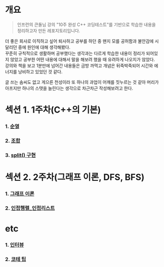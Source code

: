 # 개요
> 인프런의 큰돌님 강의 "10주 완성 C++ 코딩테스트"를 기반으로 학습한 내용을 정리하고자 만든 레포지토리입니다.

더 좋은 회사로 이직하고 싶어 퇴사하고 공부를 하던 중 왠지 모를 공허함과 불안감에 시달리던 중에 원인에 대해 생각해봤다.   
꾸준히 규칙적으로 생활하며 공부했다는 생각과는 다르게 학습한 내용이 정리가 되어있지 않았고 공부한 어떤 내용에 대해서 말을 해보려 했을 때 유려하게 나오지가 않았다.   
강의와 책을 보고 1분만에 넘어간 내용들은 금방 까먹고 개념은 뒤죽박죽되어 시간와 에너지를 낭비하고 있었던 것 같다.   
   
글 쓰는 솜씨도 없고 게으른 천성이라 또 하나의 과업이 어깨를 짓누르는 것 같아 머리가 아프지만 하나의 스탯을 늘린다는 생각으로 차근차근 작성해보려고 한다.   

# 섹션 1. 1주차(C++의 기본)   
### 1. [순열](https://github.com/JustDoYoung/Algorithm/blob/master/Section%200/%EC%84%B9%EC%85%98%200.%20%EC%88%9C%EC%97%B4.md "리드미")

### 2. [조합](https://github.com/JustDoYoung/Algorithm/blob/master/Section%200/%EC%84%B9%EC%85%98%200.%20%EC%A1%B0%ED%95%A9.md "리드미")

### 3. [split() 구현](https://github.com/JustDoYoung/Algorithm/blob/master/Section%200/%EC%84%B9%EC%85%98%200.%20split().md "리드미")

# 섹션 2. 2주차(그래프 이론, DFS, BFS)
### 1. [그래프 이론](https://github.com/JustDoYoung/Algorithm/blob/main/Section%202/%EC%84%B9%EC%85%98%202.%20%EA%B7%B8%EB%9E%98%ED%94%84%20%EC%9D%B4%EB%A1%A0.md "리드미")
### 2. [인접행렬_인접리스트](https://github.com/JustDoYoung/Algorithm/blob/main/Section%202/%EC%84%B9%EC%85%98%202-2.%20%EC%9D%B8%EC%A0%91%ED%96%89%EB%A0%AC_%EC%9D%B8%EC%A0%91%EB%A6%AC%EC%8A%A4%ED%8A%B8.md "리드미")

# etc
### 1. [인터뷰](https://github.com/JustDoYoung/Algorithm/blob/main/etc/Interview.md "리드미")
### 2. [코테 팁](https://github.com/JustDoYoung/Algorithm/blob/main/etc/Tips.md "리드미")